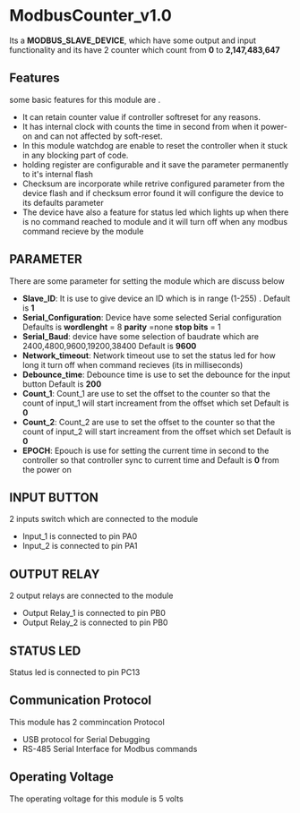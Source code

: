 # ModbusCounter_v1.0

Its a **MODBUS_SLAVE_DEVICE**, which have some output and input functionality and its have 2 counter which count from **0** to **2,147,483,647** 

## Features

some basic features for this module are . 
- It can retain counter value if controller softreset for any reasons.
- It has internal clock with counts the time in second from when it power-on and can not affected by soft-reset.
- In this module watchdog are enable to reset the controller when it stuck in any blocking part of code.
- holding register are configurable and it save the parameter permanently to it's internal flash
- Checksum are incorporate while retrive configured parameter from the device flash and if checksum error found it will configure the device to its defaults parameter
- The device have also a feature for status led which lights up when there is no command reached to module and it will turn off when any modbus command recieve by the module 

## PARAMETER
There are some parameter for setting the module which are discuss below
- **Slave_ID**: It is use to give device an ID which is in range (1-255) . Default is **1**
- **Serial_Configuration**:  Device have some selected Serial configuration Defaults 
is **wordlenght** = 8 **parity** =none  **stop bits** = 1
- **Serial_Baud**:  device have some selection of baudrate which are 2400,4800,9600,19200,38400 Default is **9600**
- **Network_timeout**:  Network timeout use to set the status led for how long it turn off when command recieves (its in milliseconds)
- **Debounce_time**:  Debounce time is use to set the debounce for the input button Default is **200**
- **Count_1**:  Count_1 are use to set the offset to the counter so that the count of input_1 will start increament from the offset which set  Default is **0**
- **Count_2**:  Count_2 are use to set the offset to the counter so that the count of input_2 will start increament from the offset which set  Default is **0**
- **EPOCH**:  Epouch is use for setting the current time in second to the controller so that controller sync to current time and Default is **0** from the power on 

## INPUT BUTTON

2 inputs switch which are connected to the module
- Input_1 is connected to pin PA0
- Input_2 is connected to pin PA1

## OUTPUT RELAY

2 output relays are connected to the module
- Output Relay_1 is connected to pin PB0
- Output Relay_2 is connected to pin PB0

## STATUS LED

Status led is connected to pin PC13

## Communication Protocol

This module has 2 commincation Protocol 
- USB protocol for Serial Debugging
- RS-485 Serial Interface for Modbus commands

## Operating Voltage

The operating voltage for this module is 5 volts
